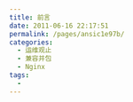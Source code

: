 ```yaml
---
title: 前言
date: 2011-06-16 22:17:51
permalink: /pages/ansic1e97b/
categories:
  - 运维观止
  - 兼容并包
  - Nginx
tags:
  - 
---
```

